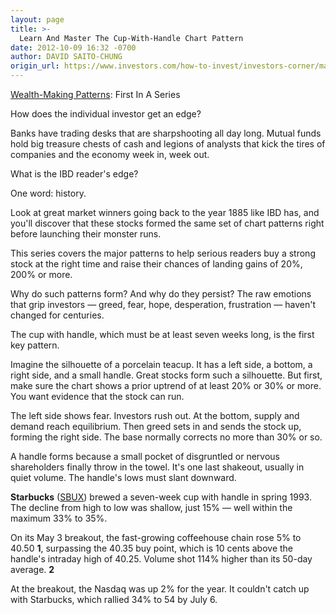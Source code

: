 ```yaml
---
layout: page
title: >-
  Learn And Master The Cup-With-Handle Chart Pattern
date: 2012-10-09 16:32 -0700
author: DAVID SAITO-CHUNG
origin_url: https://www.investors.com/how-to-invest/investors-corner/many-great-stocks-first-form-a-cup-base-pattern/
---
```


[Wealth-Making Patterns](http://news.investors.com/special-report/627625-patterns-to-market-wealth.aspx): First In A Series

How does the individual investor get an edge?

Banks have trading desks that are sharpshooting all day long. Mutual funds hold big treasure chests of cash and legions of analysts that kick the tires of companies and the economy week in, week out.

What is the IBD reader's edge?

One word: history.

Look at great market winners going back to the year 1885 like IBD has, and you'll discover that these stocks formed the same set of chart patterns right before launching their monster runs.

This series covers the major patterns to help serious readers buy a strong stock at the right time and raise their chances of landing gains of 20%, 200% or more.

Why do such patterns form? And why do they persist? The raw emotions that grip investors — greed, fear, hope, desperation, frustration — haven't changed for centuries.

The cup with handle, which must be at least seven weeks long, is the first key pattern.

Imagine the silhouette of a porcelain teacup. It has a left side, a bottom, a right side, and a small handle. Great stocks form such a silhouette. But first, make sure the chart shows a prior uptrend of at least 20% or 30% or more. You want evidence that the stock can run.

The left side shows fear. Investors rush out. At the bottom, supply and demand reach equilibrium. Then greed sets in and sends the stock up, forming the right side. The base normally corrects no more than 30% or so.

A handle forms because a small pocket of disgruntled or nervous shareholders finally throw in the towel. It's one last shakeout, usually in quiet volume. The handle's lows must slant downward.

**Starbucks** ([SBUX](https://research.investors.com/quote.aspx?symbol=SBUX)) brewed a seven-week cup with handle in spring 1993. The decline from high to low was shallow, just 15% — well within the maximum 33% to 35%.

On its May 3 breakout, the fast-growing coffeehouse chain rose 5% to 40.50 **1**, surpassing the 40.35 buy point, which is 10 cents above the handle's intraday high of 40.25. Volume shot 114% higher than its 50-day average. **2**

At the breakout, the Nasdaq was up 2% for the year. It couldn't catch up with Starbucks, which rallied 34% to 54 by July 6.
